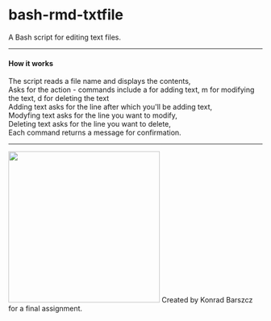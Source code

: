 # bash-rmd-txtfile
A Bash script for editing text files.  

---
  
#### How it works  
The script reads a file name and displays the contents,  
Asks for the action - commands include a for adding text, m for modifying the text, d for deleting the text  
Adding text asks for the line after which you'll be adding text,  
Modyfing text asks for the line you want to modify,  
Deleting text asks for the line you want to delete,  
Each command returns a message for confirmation.  

  
---  

<img src="https://i.imgur.com/Y8jmdBk.png" width="300">  
Created by Konrad Barszcz for a final assignment.
